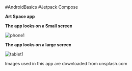 #AndroidBasics
#Jetpack Compose

**Art Space app** 


**The app looks on a Small screen**

![phone1](https://github.com/user-attachments/assets/5d1e6536-9c8f-4f1c-ba15-8bddba8a8e90)


**The app looks on a large screen**

![tablet1](https://github.com/user-attachments/assets/5651e82a-d9a5-46a2-bafa-10f405646a94)




Images used in this app are downloaded from unsplash.com
